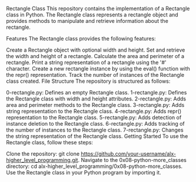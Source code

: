 Rectangle Class
This repository contains the implementation of a Rectangle class in Python. The Rectangle class represents a rectangle object and provides methods to manipulate and retrieve information about the rectangle.

Features
The Rectangle class provides the following features:

Create a Rectangle object with optional width and height.
Set and retrieve the width and height of a rectangle.
Calculate the area and perimeter of a rectangle.
Print a string representation of a rectangle using the '#' character.
Create a new rectangle instance by using the eval() function with the repr() representation.
Track the number of instances of the Rectangle class created.
File Structure
The repository is structured as follows:

0-rectangle.py: Defines an empty Rectangle class.
1-rectangle.py: Defines the Rectangle class with width and height attributes.
2-rectangle.py: Adds area and perimeter methods to the Rectangle class.
3-rectangle.py: Adds string representation to the Rectangle class.
4-rectangle.py: Adds repr() representation to the Rectangle class.
5-rectangle.py: Adds detection of instance deletion to the Rectangle class.
6-rectangle.py: Adds tracking of the number of instances to the Rectangle class.
7-rectangle.py: Changes the string representation of the Rectangle class.
Getting Started
To use the Rectangle class, follow these steps:

Clone the repository: git clone https://github.com/your-username/alx-higher_level_programming.git.
Navigate to the 0x08-python-more_classes directory: cd alx-higher_level_programming/0x08-python-more_classes.
Use the Rectangle class in your Python program by importing it.
